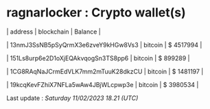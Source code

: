# ragnarlocker : Crypto wallet(s)



| address | blockchain | Balance |

| 13nmJ3SsNB5pSyQrmX3e6zveY9kHGw8Vs3 | bitcoin | $ 4517994 | 

| 151Ls8urp6e2D1oXjEQAkvqogSn3TS8pp6 | bitcoin | $ 899289 | 

| 1CG8RAqNaJCrmEdVLK7mm2mTuuK28dkzCU | bitcoin | $ 1481197 | 

| 19kcqKevFZhiX7NFLa5wAw4JBjWLcpwp3e | bitcoin | $ 3980534 | 



Last update : _Saturday 11/02/2023 18.21 (UTC)_ 



